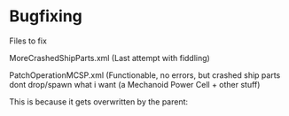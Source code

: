 # Bugfixing
Files to fix

MoreCrashedShipParts.xml (Last attempt with fiddling)

PatchOperationMCSP.xml (Functionable, no errors, but crashed ship parts dont drop/spawn what i want (a Mechanoid Power Cell + other stuff)

This is because it gets overwritten by the parent:
